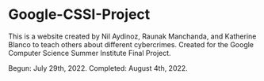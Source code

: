 # Google-CSSI-Project

This is a website created by Nil Aydinoz, Raunak Manchanda, and Katherine Blanco to teach others about different cybercrimes.
Created for the Google Computer Science Summer Institute Final Project.

Begun: July 29th, 2022.
Completed: August 4th, 2022.
